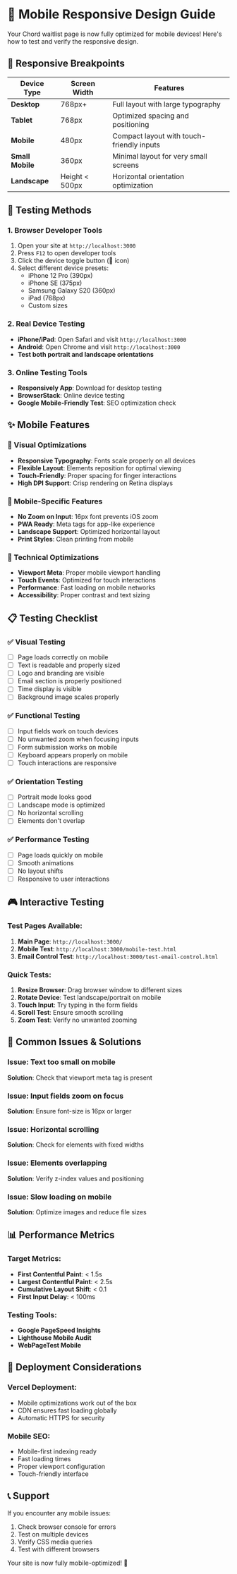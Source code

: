 # 📱 Mobile Responsive Design Guide

Your Chord waitlist page is now fully optimized for mobile devices! Here's how to test and verify the responsive design.

## 🎯 Responsive Breakpoints

| Device Type | Screen Width | Features |
|-------------|--------------|----------|
| **Desktop** | 768px+ | Full layout with large typography |
| **Tablet** | 768px | Optimized spacing and positioning |
| **Mobile** | 480px | Compact layout with touch-friendly inputs |
| **Small Mobile** | 360px | Minimal layout for very small screens |
| **Landscape** | Height < 500px | Horizontal orientation optimization |

## 🧪 Testing Methods

### 1. Browser Developer Tools
1. Open your site at `http://localhost:3000`
2. Press `F12` to open developer tools
3. Click the device toggle button (📱 icon)
4. Select different device presets:
   - iPhone 12 Pro (390px)
   - iPhone SE (375px)
   - Samsung Galaxy S20 (360px)
   - iPad (768px)
   - Custom sizes

### 2. Real Device Testing
- **iPhone/iPad**: Open Safari and visit `http://localhost:3000`
- **Android**: Open Chrome and visit `http://localhost:3000`
- **Test both portrait and landscape orientations**

### 3. Online Testing Tools
- **Responsively App**: Download for desktop testing
- **BrowserStack**: Online device testing
- **Google Mobile-Friendly Test**: SEO optimization check

## ✨ Mobile Features

### 🎨 Visual Optimizations
- **Responsive Typography**: Fonts scale properly on all devices
- **Flexible Layout**: Elements reposition for optimal viewing
- **Touch-Friendly**: Proper spacing for finger interactions
- **High DPI Support**: Crisp rendering on Retina displays

### 📱 Mobile-Specific Features
- **No Zoom on Input**: 16px font prevents iOS zoom
- **PWA Ready**: Meta tags for app-like experience
- **Landscape Support**: Optimized horizontal layout
- **Print Styles**: Clean printing from mobile

### 🔧 Technical Optimizations
- **Viewport Meta**: Proper mobile viewport handling
- **Touch Events**: Optimized for touch interactions
- **Performance**: Fast loading on mobile networks
- **Accessibility**: Proper contrast and text sizing

## 📋 Testing Checklist

### ✅ Visual Testing
- [ ] Page loads correctly on mobile
- [ ] Text is readable and properly sized
- [ ] Logo and branding are visible
- [ ] Email section is properly positioned
- [ ] Time display is visible
- [ ] Background image scales properly

### ✅ Functional Testing
- [ ] Input fields work on touch devices
- [ ] No unwanted zoom when focusing inputs
- [ ] Form submission works on mobile
- [ ] Keyboard appears properly on mobile
- [ ] Touch interactions are responsive

### ✅ Orientation Testing
- [ ] Portrait mode looks good
- [ ] Landscape mode is optimized
- [ ] No horizontal scrolling
- [ ] Elements don't overlap

### ✅ Performance Testing
- [ ] Page loads quickly on mobile
- [ ] Smooth animations
- [ ] No layout shifts
- [ ] Responsive to user interactions

## 🎮 Interactive Testing

### Test Pages Available:
1. **Main Page**: `http://localhost:3000/`
2. **Mobile Test**: `http://localhost:3000/mobile-test.html`
3. **Email Control Test**: `http://localhost:3000/test-email-control.html`

### Quick Tests:
1. **Resize Browser**: Drag browser window to different sizes
2. **Rotate Device**: Test landscape/portrait on mobile
3. **Touch Input**: Try typing in the form fields
4. **Scroll Test**: Ensure smooth scrolling
5. **Zoom Test**: Verify no unwanted zooming

## 🐛 Common Issues & Solutions

### Issue: Text too small on mobile
**Solution**: Check that viewport meta tag is present

### Issue: Input fields zoom on focus
**Solution**: Ensure font-size is 16px or larger

### Issue: Horizontal scrolling
**Solution**: Check for elements with fixed widths

### Issue: Elements overlapping
**Solution**: Verify z-index values and positioning

### Issue: Slow loading on mobile
**Solution**: Optimize images and reduce file sizes

## 📊 Performance Metrics

### Target Metrics:
- **First Contentful Paint**: < 1.5s
- **Largest Contentful Paint**: < 2.5s
- **Cumulative Layout Shift**: < 0.1
- **First Input Delay**: < 100ms

### Testing Tools:
- **Google PageSpeed Insights**
- **Lighthouse Mobile Audit**
- **WebPageTest Mobile**

## 🚀 Deployment Considerations

### Vercel Deployment:
- Mobile optimizations work out of the box
- CDN ensures fast loading globally
- Automatic HTTPS for security

### Mobile SEO:
- Mobile-first indexing ready
- Fast loading times
- Proper viewport configuration
- Touch-friendly interface

## 📞 Support

If you encounter any mobile issues:
1. Check browser console for errors
2. Test on multiple devices
3. Verify CSS media queries
4. Test with different browsers

Your site is now fully mobile-optimized! 🎉
